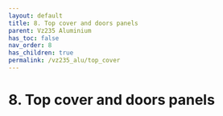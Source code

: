 ```yaml
---
layout: default
title: 8. Top cover and doors panels
parent: Vz235 Aluminium
has_toc: false
nav_order: 8
has_children: true
permalink: /vz235_alu/top_cover
---
```


# 8. Top cover and doors panels
